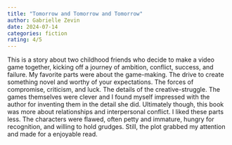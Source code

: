 ```yaml
---
title: "Tomorrow and Tomorrow and Tomorrow"
author: Gabrielle Zevin
date: 2024-07-14
categories: fiction
rating: 4/5
---
```


This is a story about two childhood friends who decide to make a video game together, kicking off a journey of ambition, conflict, success, and failure. My favorite parts were about the game-making. The drive to create something novel and worthy of your expectations. The forces of compromise, criticism, and luck. The details of the creative-struggle. The games themselves were clever and I found myself impressed with the author for inventing them in the detail she did. Ultimately though, this book was more about relationships and interpersonal conflict. I liked these parts less. The characters were flawed, often petty and immature, hungry for recognition, and willing to hold grudges. Still, the plot grabbed my attention and made for a enjoyable read.
